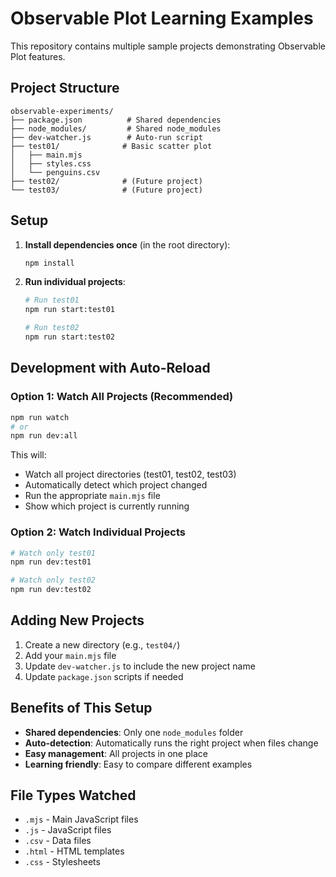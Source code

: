 # Observable Plot Learning Examples

This repository contains multiple sample projects demonstrating Observable Plot features.

## Project Structure

```
observable-experiments/
├── package.json          # Shared dependencies
├── node_modules/         # Shared node_modules
├── dev-watcher.js        # Auto-run script
├── test01/              # Basic scatter plot
│   ├── main.mjs
│   ├── styles.css
│   └── penguins.csv
├── test02/              # (Future project)
└── test03/              # (Future project)
```

## Setup

1. **Install dependencies once** (in the root directory):
   ```bash
   npm install
   ```

2. **Run individual projects**:
   ```bash
   # Run test01
   npm run start:test01
   
   # Run test02
   npm run start:test02
   ```

## Development with Auto-Reload

### Option 1: Watch All Projects (Recommended)
```bash
npm run watch
# or
npm run dev:all
```

This will:
- Watch all project directories (test01, test02, test03)
- Automatically detect which project changed
- Run the appropriate `main.mjs` file
- Show which project is currently running

### Option 2: Watch Individual Projects
```bash
# Watch only test01
npm run dev:test01

# Watch only test02
npm run dev:test02
```

## Adding New Projects

1. Create a new directory (e.g., `test04/`)
2. Add your `main.mjs` file
3. Update `dev-watcher.js` to include the new project name
4. Update `package.json` scripts if needed

## Benefits of This Setup

- **Shared dependencies**: Only one `node_modules` folder
- **Auto-detection**: Automatically runs the right project when files change
- **Easy management**: All projects in one place
- **Learning friendly**: Easy to compare different examples

## File Types Watched

- `.mjs` - Main JavaScript files
- `.js` - JavaScript files
- `.csv` - Data files
- `.html` - HTML templates
- `.css` - Stylesheets
